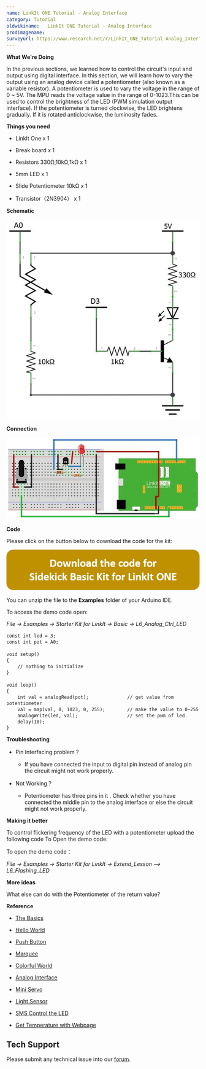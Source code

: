 ```yaml
---
name: LinkIt ONE Tutorial - Analog Interface
category: Tutorial
oldwikiname:   LinkIt ONE Tutorial - Analog Interface
prodimagename:
surveyurl: https://www.research.net/r/LinkIt_ONE_Tutorial-Analog_Interface
---
```


**What We're Doing**

In the previous sections, we learned how to control the circuit's input and output using digital interface. In this section, we will learn how to vary the output using an analog device called a potentiometer (also known as a variable resistor). A potentiometer is used to vary the voltage in the range of 0 ~ 5V. The MPU reads the voltage value in the range of 0-1023.This can be used to control the brightness of the LED (PWM simulation output interface). If the potentiometer is turned clockwise, the LED brightens gradually. If it is rotated anticlockwise, the luminosity fades.

**Things you need**

*   LinkIt One x 1

*   Break board x 1

*   Resistors 330Ω,10kΩ,1kΩ x 1

*   5mm LED x 1

*   Slide Potentiometer 10kΩ x 1

*   Transistor（2N3904） x 1

**Schematic**

![](https://github.com/SeeedDocument/LinkIt_ONE_Tutorial-Analog_Interface/raw/master/img/LinkItONE_Kit_6_1.jpg)

**Connection**

![](https://github.com/SeeedDocument/LinkIt_ONE_Tutorial-Analog_Interface/raw/master/img/LinkItONE_Kit_6_2.jpg)

**Code**

Please click on the button below to download the code for the kit:

[![](https://github.com/SeeedDocument/LinkIt_ONE_Tutorial-Analog_Interface/raw/master/img/Code_sidekick_linkit.png)](https://github.com/Seeed-Studio/Sidekick_Basic_Kit_for_LinkIt)

You can unzip the file to the **Examples** folder of your Arduino IDE.

To access the demo code open:

_File -&gt; Examples -&gt; Starter Kit for LinkIt -&gt; Basic -&gt; L6_Analog_Ctrl_LED_
```
const int led = 3;
const int pot = A0;

void setup()
{
    // nothing to initialize
}

void loop()
{
    int val = analogRead(pot);              // get value from potentiometer
    val = map(val, 0, 1023, 0, 255);        // make the value to 0~255
    analogWrite(led, val);                  // set the pwm of led
    delay(10);
}
```
**Troubleshooting**

*   Pin Interfacing problem？

    *   If you have connected the input to digital pin instead of analog pin the circuit might not work properly.

*   Not Working？

    *   Potentiometer has three pins in it . Check whether you have connected the middle pin to the analog interface or else the circuit might not work properly.

**Making it better**

To control flickering frequency of the LED with a potentiometer upload the following code
To Open the demo code:

To open the demo code：

_File -&gt; Examples -&gt; Starter Kit for LinkIt -&gt; Extend_Lesson –&gt; L6_Flashing_LED_

**More ideas**

What else can do with the Potentiometer of the return value?

**Reference**

*   [The Basics](/LinkIt_ONE_Tutorial-The_Basics)

*   [Hello World](/LinkIt_ONE_Tutorial-Hello_World)

*   [Push Button](/LinkIt_ONE_Tutorial-Push_Button)

*   [Marquee](/LinkIt_ONE_Tutorial-Marquee)

*   [Colorful World](/LinkIt_ONE_Tutorial-Colorful_World)

*   [Analog Interface](/LinkIt_ONE_Tutorial-Analog_Interface)

*   [Mini Servo](/LinkIt-ONE-Tutorial---Mini-Servo)

*   [Light Sensor](/LinkIt_ONE_Tutorial-Light-Sensor)

*   [SMS Control the LED](/LinkIt_ONE_Tutorial-SMS_control_the_LED)

*   [Get Temperature with Webpage](/LinkIt_ONE_Tutorial-Get_temperature_with_Webpage)

## Tech Support
Please submit any technical issue into our [forum](http://forum.seeedstudio.com/). 